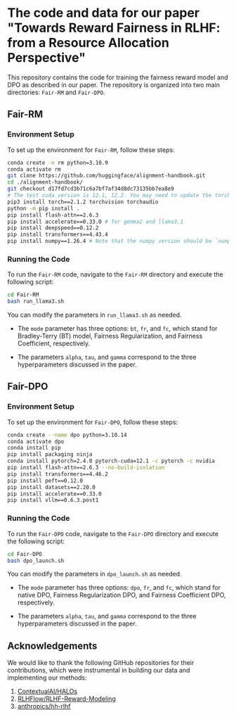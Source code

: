 # The code and data for our paper "Towards Reward Fairness in RLHF: from a Resource Allocation Perspective"

This repository contains the code for training the fairness reward model and DPO as described in our paper. The repository is organized into two main directories: `Fair-RM` and `Fair-DPO`.

## Fair-RM

### Environment Setup

To set up the environment for `Fair-RM`, follow these steps:

```bash
conda create -n rm python=3.10.9
conda activate rm
git clone https://github.com/huggingface/alignment-handbook.git
cd ./alignment-handbook/
git checkout d17fd7cd3b71c6a7bf7af34d8dc73135bb7ea8e9
# The test cuda version is 12.1, 12.2. You may need to update the torch version based on your cuda version...
pip3 install torch==2.1.2 torchvision torchaudio
python -m pip install .
pip install flash-attn==2.6.3
pip install accelerate==0.33.0 # for gemma2 and llama3.1
pip install deepspeed==0.12.2
pip install transformers==4.43.4
pip install numpy==1.26.4 # Note that the numpy version should be `numpy<2.0`. `Numpy 2.0` will encounter unexpected issues!!!
```

### Running the Code

To run the `Fair-RM` code, navigate to the `Fair-RM` directory and execute the following script:

```bash
cd Fair-RM
bash run_llama3.sh
```

You can modify the parameters in `run_llama3.sh` as needed. 

- The `mode` parameter has three options: `bt`, `fr`, and `fc`, which stand for Bradley-Terry (BT) model, Fairness Regularization, and Fairness Coefficient, respectively. 

- The parameters `alpha`, `tau`, and `gamma` correspond to the three hyperparameters discussed in the paper.

## Fair-DPO

### Environment Setup

To set up the environment for `Fair-DPO`, follow these steps:

```bash
conda create --name dpo python=3.10.14
conda activate dpo
conda install pip
pip install packaging ninja
conda install pytorch=2.4.0 pytorch-cuda=12.1 -c pytorch -c nvidia
pip install flash-attn==2.6.3 --no-build-isolation
pip install transformers==4.46.2
pip install peft==0.12.0
pip install datasets==2.20.0
pip install accelerate==0.33.0
pip install vllm==0.6.3.post1
```

### Running the Code

To run the `Fair-DPO` code, navigate to the `Fair-DPO` directory and execute the following script:

```bash
cd Fair-DPO
bash dpo_launch.sh
```

You can modify the parameters in `dpo_launch.sh` as needed. 

- The `mode` parameter has three options: `dpo`, `fr`, and `fc`, which stand for native DPO, Fairness Regularization DPO, and Fairness Coefficient DPO, respectively. 

- The parameters `alpha`, `tau`, and `gamma` correspond to the three hyperparameters discussed in the paper.

## Acknowledgements

We would like to thank the following GitHub repositories for their contributions, which were instrumental in building our data and implementing our methods:

1. [ContextualAI/HALOs](https://github.com/ContextualAI/HALOs)
2. [RLHFlow/RLHF-Reward-Modeling](https://github.com/RLHFlow/RLHF-Reward-Modeling)
3. [anthropics/hh-rlhf](https://github.com/anthropics/hh-rlhf)
   
